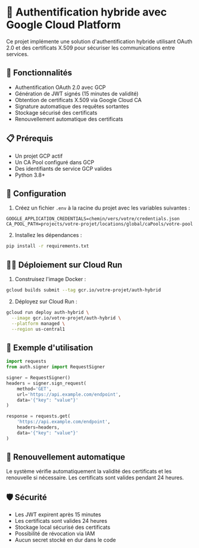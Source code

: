 # 🔐 Authentification hybride avec Google Cloud Platform

Ce projet implémente une solution d'authentification hybride utilisant OAuth 2.0 et des certificats X.509 pour sécuriser les communications entre services.

## 🚀 Fonctionnalités

- Authentification OAuth 2.0 avec GCP
- Génération de JWT signés (15 minutes de validité)
- Obtention de certificats X.509 via Google Cloud CA
- Signature automatique des requêtes sortantes
- Stockage sécurisé des certificats
- Renouvellement automatique des certificats

## 📋 Prérequis

- Un projet GCP actif
- Un CA Pool configuré dans GCP
- Des identifiants de service GCP valides
- Python 3.8+

## 🔧 Configuration

1. Créez un fichier `.env` à la racine du projet avec les variables suivantes :
```env
GOOGLE_APPLICATION_CREDENTIALS=chemin/vers/votre/credentials.json
CA_POOL_PATH=projects/votre-projet/locations/global/caPools/votre-pool
```

2. Installez les dépendances :
```bash
pip install -r requirements.txt
```

## 🏃‍♂️ Déploiement sur Cloud Run

1. Construisez l'image Docker :
```bash
gcloud builds submit --tag gcr.io/votre-projet/auth-hybrid
```

2. Déployez sur Cloud Run :
```bash
gcloud run deploy auth-hybrid \
  --image gcr.io/votre-projet/auth-hybrid \
  --platform managed \
  --region us-central1
```

## 🔐 Exemple d'utilisation

```python
import requests
from auth.signer import RequestSigner

signer = RequestSigner()
headers = signer.sign_request(
    method='GET',
    url='https://api.example.com/endpoint',
    data='{"key": "value"}'
)

response = requests.get(
    'https://api.example.com/endpoint',
    headers=headers,
    data='{"key": "value"}'
)
```

## 🔄 Renouvellement automatique

Le système vérifie automatiquement la validité des certificats et les renouvelle si nécessaire. Les certificats sont valides pendant 24 heures.

## 🛡️ Sécurité

- Les JWT expirent après 15 minutes
- Les certificats sont valides 24 heures
- Stockage local sécurisé des certificats
- Possibilité de révocation via IAM
- Aucun secret stocké en dur dans le code 